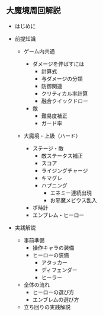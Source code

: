 ## 大魔境周回解説
- はじめに

- 前提知識
  - ゲーム内共通
    - ダメージを伸ばすには
      - 計算式
      - 与ダメージの分類
      - 防御関連
      - クリティカル率計算
      - 融合クイックドロー
    - 敵
      - 難易度補正
      - ガード率

  - 大魔境・上級（ハード）
    - ステージ・敵
      - 敵ステータス補正
      - スコア
      - ライジングチャージ
      - キマグレ
      - ハプニング
        - エネミー連続出現
        - お邪魔メビウス乱入
    - ポ時計
    - エンブレム・ヒーロー


- 実践解説
  - 事前準備
    - 操作キャラの装備
    - ヒーローの装備
      - アタッカー
      - ディフェンダー
      - ヒーラー
  - 全体の流れ
    - ヒーローの選び方
    - エンブレムの選び方
  - 立ち回りの実践解説